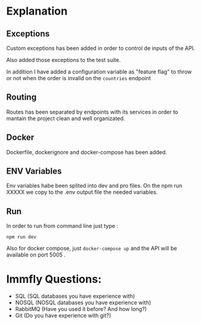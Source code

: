 
# Explanation

## Exceptions
Custom exceptions has been added in order to control de inputs of the API.

Also added those exceptions to the test suite.

In addition I have added a configuration variable as "feature flag" to throw or not when the order is invalid on the ```countries``` endpoint

## Routing

Routes has been separated by endpoints with its services in order to mantain the project clean and well organizated.

## Docker

Dockerfile, dockerignore and docker-compose has been added.

## ENV Variables

Env variables habe been splited into dev and pro files.
On the npm run XXXXX we copy to the .env output file the needed variables.

## Run

In order to run from command line just type :

```npm run dev```

Also for docker compose, just ```docker-compose up``` and the API will be available on port 5005 .

# Immfly Questions:

* SQL (SQL databases you have experience with)
* NOSQL (NOSQL databases you have experience with)
* RabbitMQ (Have you used it before? And how long?)
* Git (Do you have experience with git?)